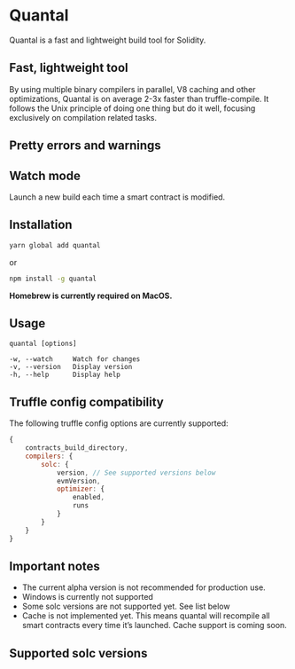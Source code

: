 # Quantal

Quantal is a fast and lightweight build tool for Solidity. 

## Fast, lightweight tool

By using multiple binary compilers in parallel, V8 caching and other optimizations, Quantal is on average 2-3x faster than truffle-compile. It follows the Unix principle of doing one thing but do it well, focusing exclusively on compilation related tasks.



## Pretty errors and warnings




## Watch mode

Launch a new build each time a smart contract is modified.


## Installation

```bash
yarn global add quantal
```
or
```bash
npm install -g quantal
```

**Homebrew is currently required on MacOS.**

## Usage

```
quantal [options]

-w, --watch     Watch for changes
-v, --version   Display version
-h, --help      Display help
```

## Truffle config compatibility

The following truffle config options are currently supported:

```javascript
{
    contracts_build_directory,
    compilers: {
        solc: {
            version, // See supported versions below
            evmVersion,
            optimizer: {
                enabled,
                runs			
            }
        }
    }
}
```

## Important notes

* The current alpha version is not recommended for production use.
* Windows is currently not supported
* Some solc versions are not supported yet. See list below
* Cache is not implemented yet. This means quantal will recompile all smart contracts every time it’s launched. Cache support is coming soon.

## Supported solc versions

